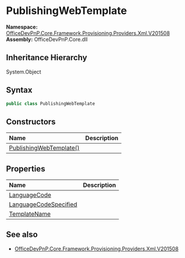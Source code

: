 # PublishingWebTemplate
  

**Namespace:** [OfficeDevPnP.Core.Framework.Provisioning.Providers.Xml.V201508](OfficeDevPnP.Core.Framework.Provisioning.Providers.Xml.V201508.md)  
**Assembly:** OfficeDevPnP.Core.dll  
## Inheritance Hierarchy
System.Object  
## Syntax
```C#
public class PublishingWebTemplate
```
## Constructors
|**Name**|**Description**|
|:-----|:-----|
| [PublishingWebTemplate()](OfficeDevPnP.Core.Framework.Provisioning.Providers.Xml.V201508.PublishingWebTemplate.ctor1.md) |  
## Properties
|**Name**|**Description**|
|:-----|:-----|
| [LanguageCode](OfficeDevPnP.Core.Framework.Provisioning.Providers.Xml.V201508.PublishingWebTemplate.LanguageCode.md) | 
| [LanguageCodeSpecified](OfficeDevPnP.Core.Framework.Provisioning.Providers.Xml.V201508.PublishingWebTemplate.LanguageCodeSpecified.md) | 
| [TemplateName](OfficeDevPnP.Core.Framework.Provisioning.Providers.Xml.V201508.PublishingWebTemplate.TemplateName.md) | 
## See also
- [OfficeDevPnP.Core.Framework.Provisioning.Providers.Xml.V201508](OfficeDevPnP.Core.Framework.Provisioning.Providers.Xml.V201508.md)
